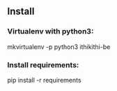 ## Install

### Virtualenv with python3:
mkvirtualenv -p python3 ithikithi-be

### Install requirements:
pip install -r requirements
